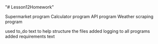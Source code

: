 "# Lesson12Homework" 

Supermarket program
Calculator program 
API program
Weather scraping program

used to_do text to help structure the files
added logging to all programs
added requirements text 
 
 